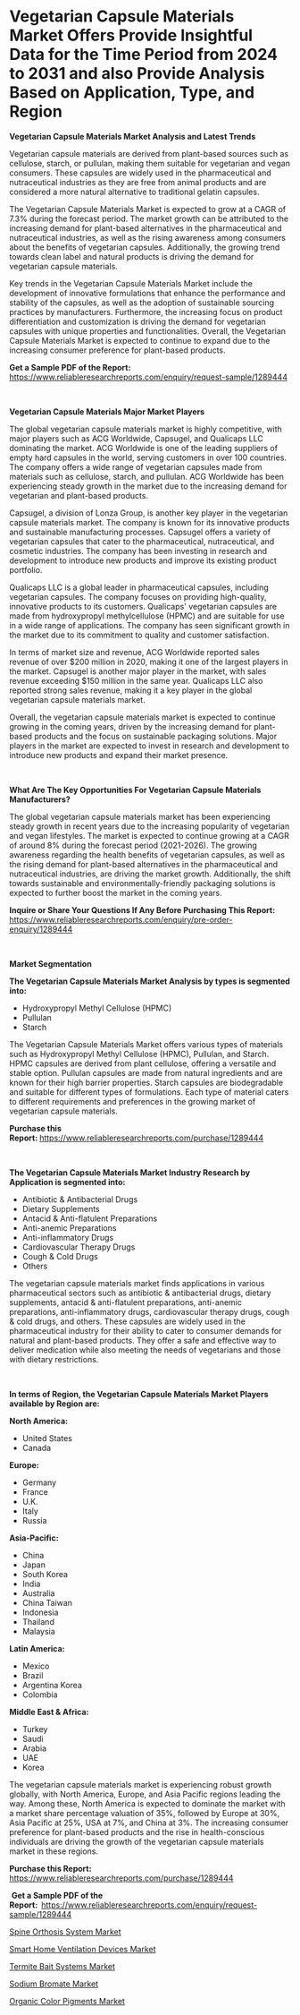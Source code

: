 <p><h1>Vegetarian Capsule Materials Market Offers Provide Insightful Data for the Time Period from 2024 to 2031 and also Provide Analysis Based on Application, Type, and Region</h1></p><p><strong>Vegetarian Capsule Materials Market Analysis and Latest Trends</strong></p>
<p><p>Vegetarian capsule materials are derived from plant-based sources such as cellulose, starch, or pullulan, making them suitable for vegetarian and vegan consumers. These capsules are widely used in the pharmaceutical and nutraceutical industries as they are free from animal products and are considered a more natural alternative to traditional gelatin capsules.</p><p>The Vegetarian Capsule Materials Market is expected to grow at a CAGR of 7.3% during the forecast period. The market growth can be attributed to the increasing demand for plant-based alternatives in the pharmaceutical and nutraceutical industries, as well as the rising awareness among consumers about the benefits of vegetarian capsules. Additionally, the growing trend towards clean label and natural products is driving the demand for vegetarian capsule materials.</p><p>Key trends in the Vegetarian Capsule Materials Market include the development of innovative formulations that enhance the performance and stability of the capsules, as well as the adoption of sustainable sourcing practices by manufacturers. Furthermore, the increasing focus on product differentiation and customization is driving the demand for vegetarian capsules with unique properties and functionalities. Overall, the Vegetarian Capsule Materials Market is expected to continue to expand due to the increasing consumer preference for plant-based products.</p></p>
<p><strong>Get a Sample PDF of the Report:&nbsp;</strong> <a href="https://www.reliableresearchreports.com/enquiry/request-sample/1289444">https://www.reliableresearchreports.com/enquiry/request-sample/1289444</a></p>
<p>&nbsp;</p>
<p><strong>Vegetarian Capsule Materials Major Market Players</strong></p>
<p><p>The global vegetarian capsule materials market is highly competitive, with major players such as ACG Worldwide, Capsugel, and Qualicaps LLC dominating the market. ACG Worldwide is one of the leading suppliers of empty hard capsules in the world, serving customers in over 100 countries. The company offers a wide range of vegetarian capsules made from materials such as cellulose, starch, and pullulan. ACG Worldwide has been experiencing steady growth in the market due to the increasing demand for vegetarian and plant-based products.</p><p>Capsugel, a division of Lonza Group, is another key player in the vegetarian capsule materials market. The company is known for its innovative products and sustainable manufacturing processes. Capsugel offers a variety of vegetarian capsules that cater to the pharmaceutical, nutraceutical, and cosmetic industries. The company has been investing in research and development to introduce new products and improve its existing product portfolio.</p><p>Qualicaps LLC is a global leader in pharmaceutical capsules, including vegetarian capsules. The company focuses on providing high-quality, innovative products to its customers. Qualicaps' vegetarian capsules are made from hydroxypropyl methylcellulose (HPMC) and are suitable for use in a wide range of applications. The company has seen significant growth in the market due to its commitment to quality and customer satisfaction.</p><p>In terms of market size and revenue, ACG Worldwide reported sales revenue of over $200 million in 2020, making it one of the largest players in the market. Capsugel is another major player in the market, with sales revenue exceeding $150 million in the same year. Qualicaps LLC also reported strong sales revenue, making it a key player in the global vegetarian capsule materials market.</p><p>Overall, the vegetarian capsule materials market is expected to continue growing in the coming years, driven by the increasing demand for plant-based products and the focus on sustainable packaging solutions. Major players in the market are expected to invest in research and development to introduce new products and expand their market presence.</p></p>
<p>&nbsp;</p>
<p><strong>What Are The Key Opportunities For Vegetarian Capsule Materials Manufacturers?</strong></p>
<p><p>The global vegetarian capsule materials market has been experiencing steady growth in recent years due to the increasing popularity of vegetarian and vegan lifestyles. The market is expected to continue growing at a CAGR of around 8% during the forecast period (2021-2026). The growing awareness regarding the health benefits of vegetarian capsules, as well as the rising demand for plant-based alternatives in the pharmaceutical and nutraceutical industries, are driving the market growth. Additionally, the shift towards sustainable and environmentally-friendly packaging solutions is expected to further boost the market in the coming years.</p></p>
<p><strong>Inquire or Share Your Questions If Any Before Purchasing This Report:</strong> <a href="https://www.reliableresearchreports.com/enquiry/pre-order-enquiry/1289444">https://www.reliableresearchreports.com/enquiry/pre-order-enquiry/1289444</a></p>
<p>&nbsp;</p>
<p><strong>Market Segmentation</strong></p>
<p><strong>The Vegetarian Capsule Materials Market Analysis by types is segmented into:</strong></p>
<p><ul><li>Hydroxypropyl Methyl Cellulose (HPMC)</li><li>Pullulan</li><li>Starch</li></ul></p>
<p><p>The Vegetarian Capsule Materials Market offers various types of materials such as Hydroxypropyl Methyl Cellulose (HPMC), Pullulan, and Starch. HPMC capsules are derived from plant cellulose, offering a versatile and stable option. Pullulan capsules are made from natural ingredients and are known for their high barrier properties. Starch capsules are biodegradable and suitable for different types of formulations. Each type of material caters to different requirements and preferences in the growing market of vegetarian capsule materials.</p></p>
<p><strong>Purchase this Report:&nbsp;</strong><a href="https://www.reliableresearchreports.com/purchase/1289444">https://www.reliableresearchreports.com/purchase/1289444</a></p>
<p>&nbsp;</p>
<p><strong>The Vegetarian Capsule Materials Market Industry Research by Application is segmented into:</strong></p>
<p><ul><li>Antibiotic & Antibacterial Drugs</li><li>Dietary Supplements</li><li>Antacid & Anti-flatulent Preparations</li><li>Anti-anemic Preparations</li><li>Anti-inflammatory Drugs</li><li>Cardiovascular Therapy Drugs</li><li>Cough & Cold Drugs</li><li>Others</li></ul></p>
<p><p>The vegetarian capsule materials market finds applications in various pharmaceutical sectors such as antibiotic & antibacterial drugs, dietary supplements, antacid & anti-flatulent preparations, anti-anemic preparations, anti-inflammatory drugs, cardiovascular therapy drugs, cough & cold drugs, and others. These capsules are widely used in the pharmaceutical industry for their ability to cater to consumer demands for natural and plant-based products. They offer a safe and effective way to deliver medication while also meeting the needs of vegetarians and those with dietary restrictions.</p></p>
<p>&nbsp;</p>
<p><strong>In terms of Region, the Vegetarian Capsule Materials Market Players available by Region are:</strong></p>
<p>
    <p> <strong> North America: </strong>
        <ul>
            <li>United States</li>
            <li>Canada</li>
        </ul>
        </p> 
    <p> <strong> Europe: </strong>
        <ul>
            <li>Germany</li>
            <li>France</li>
            <li>U.K.</li>
            <li>Italy</li>
            <li>Russia</li>
        </ul>
        </p> 
    <p> <strong> Asia-Pacific: </strong>
        <ul>
            <li>China</li>
            <li>Japan</li>
            <li>South Korea</li>
            <li>India</li>
            <li>Australia</li>
            <li>China Taiwan</li>
            <li>Indonesia</li>
            <li>Thailand</li>
            <li>Malaysia</li>
        </ul>
        </p> 
    <p> <strong> Latin America: </strong>
        <ul>
            <li>Mexico</li>
            <li>Brazil</li>
            <li>Argentina Korea</li>
            <li>Colombia</li>
        </ul>
        </p> 
    <p> <strong> Middle East & Africa: </strong>
        <ul>
            <li>Turkey</li>
            <li>Saudi</li>
            <li>Arabia</li>
            <li>UAE</li>
            <li>Korea</li>
        </ul>
    </p>
    </p>
<p><p>The vegetarian capsule materials market is experiencing robust growth globally, with North America, Europe, and Asia Pacific regions leading the way. Among these, North America is expected to dominate the market with a market share percentage valuation of 35%, followed by Europe at 30%, Asia Pacific at 25%, USA at 7%, and China at 3%. The increasing consumer preference for plant-based products and the rise in health-conscious individuals are driving the growth of the vegetarian capsule materials market in these regions.</p></p>
<p><strong>Purchase this Report: </strong><a href="https://www.reliableresearchreports.com/purchase/1289444">https://www.reliableresearchreports.com/purchase/1289444</a></p>
<p>&nbsp;<strong>Get a Sample PDF of the Report:&nbsp;&nbsp;</strong><a href="https://www.reliableresearchreports.com/enquiry/request-sample/1289444">https://www.reliableresearchreports.com/enquiry/request-sample/1289444</a></p>
<p><strong></strong></p>
<p><p><a href="https://fuschia-pecorino-a6d.notion.site/Spine-Orthosis-System-Market-Research-Report-Provides-Critical-Insights-that-can-help-Shape-Business-f5ae42df66de437db84fe7cecea35290">Spine Orthosis System Market</a></p><p><a href="https://florentine-yuzu-f42.notion.site/Smart-Home-Ventilation-Devices-Market-Size-and-Examines-its-Market-Scope-with-a-Primary-Focus-on-G-8fc1f307f31d4a5fb689d6294b9abff7">Smart Home Ventilation Devices Market</a></p><p><a href="https://view.publitas.com/reportprime-1/termite-bait-systems-market-research-report-provides-critical-insights-that-can-help-shape-business-development-and-investment-strategies/">Termite Bait Systems Market</a></p><p><a href="https://github.com/lataunyatinikmelvin59ilbd0dv/Market-Research-Report-List-1/blob/main/sodium-bromate-market.md">Sodium Bromate Market</a></p><p><a href="https://view.publitas.com/reportprime-1/organic-color-pigments-market-size-global-industry-overview-market-segmentation-and-forecast-2024-to-2031/">Organic Color Pigments Market</a></p></p>